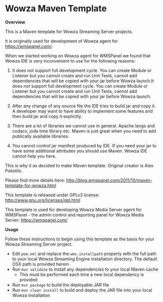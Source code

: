 Wowza Maven Template
====================

**Overview**

This is a Maven template for Wowza Streaming Server projects.

It is originally used for development of Wowza agent for https://wmspanel.com/.

When we started working on Wowza agent for WMSPanel we found that Wowza IDE is very inconvenient to use for the following reasons:

1. It does not support full development cycle. You can create Module or Listener but you cannot create and run Unit Tests, cannot add dependencies that will be copied with your jar before Wowza launch.It does not support full development cycle. You can create Module or Listener but you cannot create and run Unit Tests, cannot add dependencies that will be copied with your jar before Wowza launch.

2. After any change of any source file the IDE tries to build jar and copy it. A developer may want to have ability to implement some features and then build jar and copy it explicitly.

3. There are a lot of libraries we cannot use in general. Apache langs and codacs, joda time library etc. Maven is just great when you need to add publically available libraries.

4. You cannot control jar manifest produced by IDE. If you need your jar to have some additional attributes you should use Maven. Wowza IDE cannot help you here.

This is why it as decided to make Maven template. Original creator is Alex Pokotilo.

Please find more details here: http://blog.wmspanel.com/2011/10/maven-template-for-wowza.html

This template is released under GPLv3 license: http://www.gnu.org/licenses/gpl.html



This template is used for developing Wowza Media Server agent for WMSPanel - the admin control and reporting panel for Wowza Media Server: https://wmspanel.com/


**Usage**

Follow these instructions to begin using this template as the basis for your Wowza Streaming Server project.

* Edit ```pom.xml``` and replace the ```wms.installpath``` property with the full path to your local Wowza Streaming Engine installation directory. The default OSX path is provided herein.
* Run ```mvn validate``` to install any dependencies to your local Maven cache
	* This must be performed each time a new local dependency is provided 
* Run ```mvn package``` to build the deployable JAR file
* Run ```mvn clean install``` to build and deploy the JAR file into your local Wowza installation 
